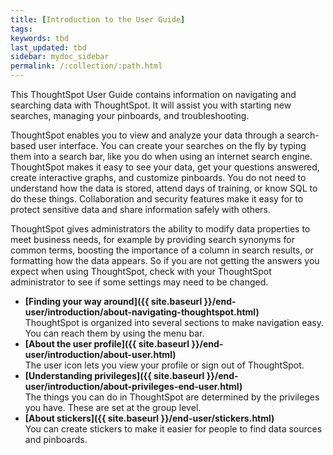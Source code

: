 ```yaml
---
title: [Introduction to the User Guide]
tags:
keywords: tbd
last_updated: tbd
sidebar: mydoc_sidebar
permalink: /:collection/:path.html
---
```

This ThoughtSpot User Guide contains information on navigating and searching data with ThoughtSpot. It will assist you with starting new searches, managing your pinboards, and troubleshooting.

ThoughtSpot enables you to view and analyze your data through a search-based user interface. You can create your searches on the fly by typing them into a search bar, like you do when using an internet search engine. ThoughtSpot makes it easy to see your data, get your questions answered, create interactive graphs, and customize pinboards. You do not need to understand how the data is stored, attend days of training, or know SQL to do these things. Collaboration and security features make it easy for to protect sensitive data and share information safely with others.

ThoughtSpot gives administrators the ability to modify data properties to meet business needs, for example by providing search synonyms for common terms, boosting the importance of a column in search results, or formatting how the data appears. So if you are not getting the answers you expect when using ThoughtSpot, check with your ThoughtSpot administrator to see if some settings may need to be changed.

-   **[Finding your way around]({{ site.baseurl }}/end-user/introduction/about-navigating-thoughtspot.html)**  
ThoughtSpot is organized into several sections to make navigation easy. You can reach them by using the menu bar.
-   **[About the user profile]({{ site.baseurl }}/end-user/introduction/about-user.html)**  
The user icon lets you view your profile or sign out of ThoughtSpot.
-   **[Understanding privileges]({{ site.baseurl }}/end-user/introduction/about-privileges-end-user.html)**  
The things you can do in ThoughtSpot are determined by the privileges you have. These are set at the group level.
-   **[About stickers]({{ site.baseurl }}/end-user/stickers.html)**  
 You can create stickers to make it easier for people to find data sources and pinboards.
